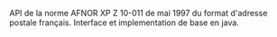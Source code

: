 API de la norme AFNOR XP Z 10-011 de mai 1997 du format d'adresse postale français.
Interface et implementation de base en java.